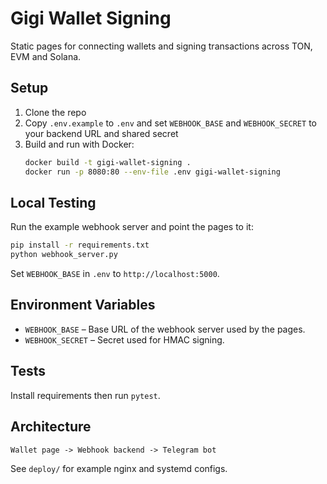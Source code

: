 # Gigi Wallet Signing

Static pages for connecting wallets and signing transactions across TON, EVM and Solana.

## Setup
1. Clone the repo
2. Copy `.env.example` to `.env` and set `WEBHOOK_BASE` and `WEBHOOK_SECRET`
   to your backend URL and shared secret
3. Build and run with Docker:
   ```bash
   docker build -t gigi-wallet-signing .
   docker run -p 8080:80 --env-file .env gigi-wallet-signing
   ```

## Local Testing
Run the example webhook server and point the pages to it:

```bash
pip install -r requirements.txt
python webhook_server.py
```

Set `WEBHOOK_BASE` in `.env` to `http://localhost:5000`.

## Environment Variables
- `WEBHOOK_BASE` – Base URL of the webhook server used by the pages.
- `WEBHOOK_SECRET` – Secret used for HMAC signing.

## Tests
Install requirements then run `pytest`.

## Architecture
```
Wallet page -> Webhook backend -> Telegram bot
```

See `deploy/` for example nginx and systemd configs.

